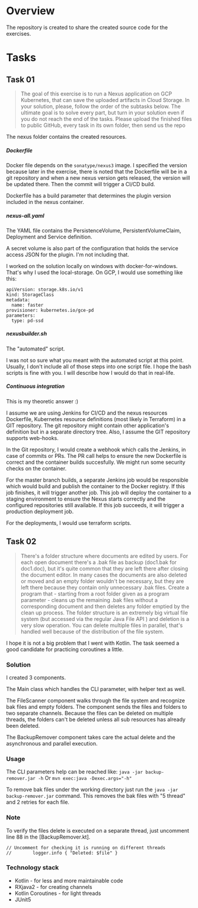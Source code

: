 # Overview
The repository is created to share the created source code for the exercises. 

# Tasks

## Task 01
> The goal of this exercise is to run a Nexus application on GCP Kubernetes, that can save the uploaded artifacts in Cloud Storage. In your solution, please, follow the order of the subtasks below. The ultimate goal is to solve every part, but turn in your solution even if you do not reach the end of the tasks. Please upload the finished files to public GitHub, every task in its own folder, then send us the repo

The nexus folder contains the created resources.

##### Dockerfile
Docker file depends on the `sonatype/nexus3` image. 
I specified the version because later in the exercise, there is noted that the Dockerfile will be in a git repository and when a new nexus version gets released, the version will be updated there. 
Then the commit will trigger a CI/CD build.

Dockerfile has a build parameter that determines the plugin version included in the nexus container.

##### nexus-all.yaml
The YAML file contains the PersistenceVolume, PersistentVolumeClaim, Deployment and Service definition. 

A secret volume is also part of the configuration that holds the service access JSON for the plugin. I'm not including that.

I worked on the solution locally on windows with docker-for-windows. 
That's why I used the local-storage. On GCP, I would use something like this:

```$yaml
apiVersion: storage.k8s.io/v1
kind: StorageClass
metadata:
  name: faster
provisioner: kubernetes.io/gce-pd
parameters:
  type: pd-ssd
```  

##### nexusbuilder.sh
The "automated" script. 

I was not so sure what you meant with the automated script at this point. Usually, I don't include all of those steps into one script file. I hope the bash scripts is fine with you. I will describe how I would do that in real-life.

##### Continuous integration
 This is my theoretic answer :) 
 
I assume we are using Jenkins for CI/CD and the nexus resources Dockerfile, Kubernetes resource definitions (most likely in Terraform) in a GIT repository.
The git repository might contain other application's definition but in a separate directory tree.
Also, I assume the GIT repository supports web-hooks.

In the Git repository, I would create a webhook which calls the Jenkins, in case of commits or PRs. The PR call helps to ensure the new Dockerfile is correct and the container builds succesfully. We might run some security checks on the container. 

For the master branch builds, a separate Jenkins job would be responsible which would build and publish the container to the Docker registry. If this job finishes, it will trigger another job. This job will deploy the container to a staging environment to ensure the Nexus starts correctly and the configured repositories still available. If this job succeeds, it will trigger a production deployment job.

For the deployments, I would use terraform scripts.

## Task 02
> There's a folder structure where documents are edited by users. For each open document there's a .bak file as backup (doc1.bak for doc1.doc), but it's quite common that they are left there after closing the document editor. In many cases the documents are also deleted or moved and an empty folder wouldn't be necessary, but they are left there because they contain only unnecessary .bak files. Create a program that - starting from a root folder given as a program parameter - cleans up the remaining .bak files without a corresponding document and then deletes any folder emptied by the clean up process. The folder structure is an extremely big virtual file system (but accessed via the regular Java File API ) and deletion is a very slow operation. You can delete multiple files in parallel, that's handled well because of the distribution of the file system.

I hope it is not a big problem that I went with Kotlin. The task seemed a good candidate for practicing coroutines a little.

### Solution
I created 3 components. 

The Main class which handles the CLI parameter, with helper text as well.

The FileScanner component walks through the file system and recognize bak files and empty folders.
The component sends the files and folders to two separate channels. 
Because the files can be deleted on multiple threads, the folders can't be deleted unless all sub resources has already been deleted.

The BackupRemover component takes care the actual delete and the asynchronous and parallel execution.

### Usage
The CLI parameters help can be reached like:
```java -jar backup-remover.jar -h```
Or
```mvn exec:java -Dexec.args="-h"```

To remove bak files under the working directory just run the
```java -jar backup-remover.jar```
command. This removes the bak files with "5 thread" and 2 retries for each file. 
 

### Note
To verify the files delete is executed on a separate thread, just uncomment line 88 in the [BackupRemover.kt].

```
// Uncomment for checking it is running on different threads
//        logger.info { "Deleted: $file" }
```

### Technology stack

* Kotlin - for less and more maintainable code
* RXjava2 - for creating channels
* Kotlin Coroutines - for light threads
* JUnit5
